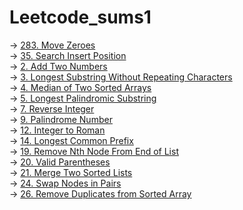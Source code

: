 # Leetcode_sums1

-> [283. Move Zeroes](https://leetcode.com/problems/move-zeroes/submissions/1005393812/)
<br>
-> [35. Search Insert Position](https://leetcode.com/problems/search-insert-position/submissions/890480472/)
<br>
-> [2. Add Two Numbers](https://leetcode.com/problems/add-two-numbers/submissions/889858601/)
<br>
-> [3. Longest Substring Without Repeating Characters](https://leetcode.com/problems/longest-substring-without-repeating-characters/submissions/889940817/)
<br>
-> [4. Median of Two Sorted Arrays](https://leetcode.com/problems/median-of-two-sorted-arrays/submissions/887881641/)
<br>
-> [5. Longest Palindromic Substring](https://leetcode.com/problems/longest-palindromic-substring/submissions/895161305/)
<br>
-> [7. Reverse Integer](https://leetcode.com/problems/reverse-integer/submissions/889878854/)
<br>
-> [9. Palindrome Number](https://leetcode.com/problems/palindrome-number/submissions/790703708/)
<br>
-> [12. Integer to Roman](https://leetcode.com/problems/integer-to-roman/submissions/890548487/)
<br>
-> [14. Longest Common Prefix](https://leetcode.com/problems/longest-common-prefix/submissions/890472866/)
<br>
-> [19. Remove Nth Node From End of List](https://leetcode.com/problems/remove-nth-node-from-end-of-list/submissions/889885855/)
<br>
-> [20. Valid Parentheses](https://leetcode.com/problems/valid-parentheses/submissions/975518348/)
<br>
-> [21. Merge Two Sorted Lists](https://leetcode.com/problems/merge-two-sorted-lists/submissions/889865672/)
<br>
-> [24. Swap Nodes in Pairs](https://leetcode.com/problems/swap-nodes-in-pairs/submissions/890533783/)
<br>
-> [26. Remove Duplicates from Sorted Array](https://leetcode.com/problems/remove-duplicates-from-sorted-array/submissions/1004580699/)
